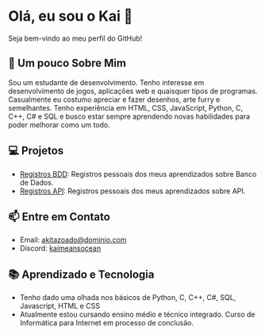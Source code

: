 # Olá, eu sou o Kai 👋

Seja bem-vindo ao meu perfil do GitHub!

## 🐶 Um pouco Sobre Mim
Sou um estudante de desenvolvimento. Tenho interesse em desenvolvimento de jogos, aplicações web e quaisquer tipos de programas. Casualmente eu costumo apreciar e fazer desenhos, arte furry e semelhantes. Tenho experiência em HTML, CSS, JavaScript, Python, C, C++, C# e SQL e busco estar sempre aprendendo novas habilidades para poder melhorar como um todo.

## 💻 Projetos
- [Registros BDD](https://github.com/Kaizitooo/finalmenteBDD): Registros pessoais dos meus aprendizados sobre Banco de Dados.
- [Registros API](https://github.com/Kaizitooo/registrosApi): Registros pessoais dos meus aprendizados sobre API.

## 📫 Entre em Contato
- Email: [akitazoado@dominio.com](mailto:akitazoado@dominio.com)
- Discord: [kaimeansocean](http://discordapp.com/users/604362924315639818)

## 📚 Aprendizado e Tecnologia
- Tenho dado uma olhada nos básicos de Python, C, C++, C#, SQL, Javascript, HTML e CSS
- Atualmente estou cursando ensino médio e técnico integrado. Curso de Informática para Internet em processo de conclusão.
